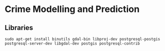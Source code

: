 # Crime Modelling and Prediction
## Libraries
``` shell
sudo apt-get install binutils gdal-bin libproj-dev postgresql-postgis postgresql-server-dev libgdal-dev postgis postgresql-contrib
```
